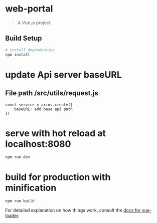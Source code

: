 # web-portal

> A Vue.js project

## Build Setup

``` bash
# install dependencies
npm install
```
# update Api server baseURL
## File path /src/utils/request.js

```
const service = axios.create({
    baseURL: add base api path
})
```

# serve with hot reload at localhost:8080
```
npm run dev
```
# build for production with minification
```
npm run build
```

For detailed explanation on how things work, consult the [docs for vue-loader](http://vuejs.github.io/vue-loader).
